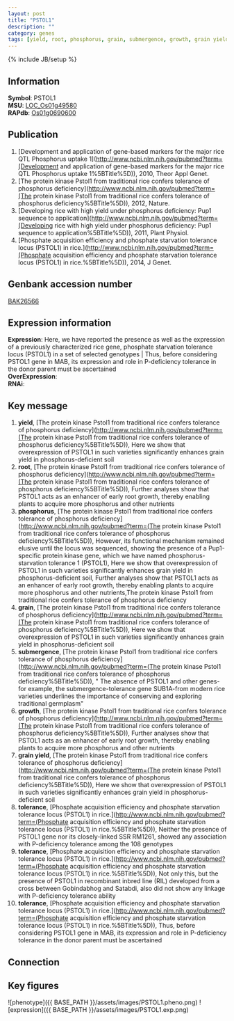 ```yaml
---
layout: post
title: "PSTOL1"
description: ""
category: genes
tags: [yield, root, phosphorus, grain, submergence, growth, grain yield, tolerance, Gene]
---
```

{% include JB/setup %}

## Information
__Symbol__: PSTOL1  
__MSU__: [LOC_Os01g49580](http://rice.plantbiology.msu.edu/cgi-bin/ORF_infopage.cgi?orf=LOC_Os01g49580)  
__RAPdb__: [Os01g0690600](http://rapdb.dna.affrc.go.jp/viewer/gbrowse_details/irgsp1?name=Os01g0690600)  

## Publication
1. [Development and application of gene-based markers for the major rice QTL Phosphorus uptake 1](http://www.ncbi.nlm.nih.gov/pubmed?term=(Development and application of gene-based markers for the major rice QTL Phosphorus uptake 1%5BTitle%5D)), 2010, Theor Appl Genet.
2. [The protein kinase Pstol1 from traditional rice confers tolerance of phosphorus deficiency](http://www.ncbi.nlm.nih.gov/pubmed?term=(The protein kinase Pstol1 from traditional rice confers tolerance of phosphorus deficiency%5BTitle%5D)), 2012, Nature.
3. [Developing rice with high yield under phosphorus deficiency: Pup1 sequence to application](http://www.ncbi.nlm.nih.gov/pubmed?term=(Developing rice with high yield under phosphorus deficiency: Pup1 sequence to application%5BTitle%5D)), 2011, Plant Physiol.
4. [Phosphate acquisition efficiency and phosphate starvation tolerance locus (PSTOL1) in rice.](http://www.ncbi.nlm.nih.gov/pubmed?term=(Phosphate acquisition efficiency and phosphate starvation tolerance locus (PSTOL1) in rice.%5BTitle%5D)), 2014, J Genet.

## Genbank accession number
[BAK26566](http://www.ncbi.nlm.nih.gov/nuccore/BAK26566)

## Expression information
__Expression__: Here, we have reported the presence as well as the expression of a previously characterized rice gene, phosphate starvation tolerance locus (PSTOL1) in a set of selected genotypes |  Thus, before considering PSTOL1 gene in MAB, its expression and role in P-deficiency tolerance in the donor parent must be ascertained  
__OverExpression__:  
__RNAi__:  

## Key message
1. __yield__, [The protein kinase Pstol1 from traditional rice confers tolerance of phosphorus deficiency](http://www.ncbi.nlm.nih.gov/pubmed?term=(The protein kinase Pstol1 from traditional rice confers tolerance of phosphorus deficiency%5BTitle%5D)),  Here we show that overexpression of PSTOL1 in such varieties significantly enhances grain yield in phosphorus-deficient soil
2. __root__, [The protein kinase Pstol1 from traditional rice confers tolerance of phosphorus deficiency](http://www.ncbi.nlm.nih.gov/pubmed?term=(The protein kinase Pstol1 from traditional rice confers tolerance of phosphorus deficiency%5BTitle%5D)),  Further analyses show that PSTOL1 acts as an enhancer of early root growth, thereby enabling plants to acquire more phosphorus and other nutrients
3. __phosphorus__, [The protein kinase Pstol1 from traditional rice confers tolerance of phosphorus deficiency](http://www.ncbi.nlm.nih.gov/pubmed?term=(The protein kinase Pstol1 from traditional rice confers tolerance of phosphorus deficiency%5BTitle%5D)),  However, its functional mechanism remained elusive until the locus was sequenced, showing the presence of a Pup1-specific protein kinase gene, which we have named phosphorus-starvation tolerance 1 (PSTOL1), Here we show that overexpression of PSTOL1 in such varieties significantly enhances grain yield in phosphorus-deficient soil, Further analyses show that PSTOL1 acts as an enhancer of early root growth, thereby enabling plants to acquire more phosphorus and other nutrients,The protein kinase Pstol1 from traditional rice confers tolerance of phosphorus deficiency
4. __grain__, [The protein kinase Pstol1 from traditional rice confers tolerance of phosphorus deficiency](http://www.ncbi.nlm.nih.gov/pubmed?term=(The protein kinase Pstol1 from traditional rice confers tolerance of phosphorus deficiency%5BTitle%5D)),  Here we show that overexpression of PSTOL1 in such varieties significantly enhances grain yield in phosphorus-deficient soil
5. __submergence__, [The protein kinase Pstol1 from traditional rice confers tolerance of phosphorus deficiency](http://www.ncbi.nlm.nih.gov/pubmed?term=(The protein kinase Pstol1 from traditional rice confers tolerance of phosphorus deficiency%5BTitle%5D)), " The absence of PSTOL1 and other genes-for example, the submergence-tolerance gene SUB1A-from modern rice varieties underlines the importance of conserving and exploring traditional germplasm"
6. __growth__, [The protein kinase Pstol1 from traditional rice confers tolerance of phosphorus deficiency](http://www.ncbi.nlm.nih.gov/pubmed?term=(The protein kinase Pstol1 from traditional rice confers tolerance of phosphorus deficiency%5BTitle%5D)),  Further analyses show that PSTOL1 acts as an enhancer of early root growth, thereby enabling plants to acquire more phosphorus and other nutrients
7. __grain yield__, [The protein kinase Pstol1 from traditional rice confers tolerance of phosphorus deficiency](http://www.ncbi.nlm.nih.gov/pubmed?term=(The protein kinase Pstol1 from traditional rice confers tolerance of phosphorus deficiency%5BTitle%5D)),  Here we show that overexpression of PSTOL1 in such varieties significantly enhances grain yield in phosphorus-deficient soil
8. __tolerance__, [Phosphate acquisition efficiency and phosphate starvation tolerance locus (PSTOL1) in rice.](http://www.ncbi.nlm.nih.gov/pubmed?term=(Phosphate acquisition efficiency and phosphate starvation tolerance locus (PSTOL1) in rice.%5BTitle%5D)),  Neither the presence of PSTOL1 gene nor its closely-linked SSR RM1261, showed any association with P-deficiency tolerance among the 108 genotypes
9. __tolerance__, [Phosphate acquisition efficiency and phosphate starvation tolerance locus (PSTOL1) in rice.](http://www.ncbi.nlm.nih.gov/pubmed?term=(Phosphate acquisition efficiency and phosphate starvation tolerance locus (PSTOL1) in rice.%5BTitle%5D)),  Not only this, but the presence of PSTOL1 in recombinant inbred line (RIL) developed from a cross between Gobindabhog and Satabdi, also did not show any linkage with P-deficiency tolerance ability
10. __tolerance__, [Phosphate acquisition efficiency and phosphate starvation tolerance locus (PSTOL1) in rice.](http://www.ncbi.nlm.nih.gov/pubmed?term=(Phosphate acquisition efficiency and phosphate starvation tolerance locus (PSTOL1) in rice.%5BTitle%5D)),  Thus, before considering PSTOL1 gene in MAB, its expression and role in P-deficiency tolerance in the donor parent must be ascertained

## Connection

## Key figures
![phenotype]({{ BASE_PATH }}/assets/images/PSTOL1.pheno.png)
![expression]({{ BASE_PATH }}/assets/images/PSTOL1.exp.png)


